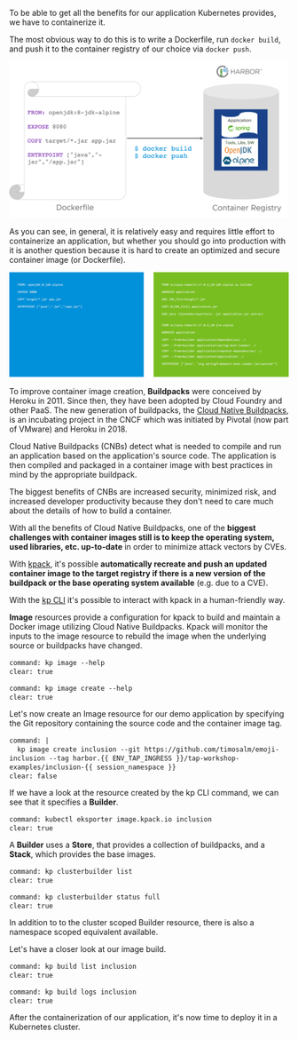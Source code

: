 To be able to get all the benefits for our application Kubernetes provides, we have to containerize it.

The most obvious way to do this is to write a Dockerfile, run `docker build`, and push it to the container registry of our choice via `docker push`.

![](../images/dockerfile.png)

As you can see, in general, it is relatively easy and requires little effort to containerize an application, but whether you should go into production with it is another question because it is hard to create an optimized and secure container image (or Dockerfile).

![](../images/simple-vs-optimized-dockerfile.png)

To improve container image creation, **Buildpacks** were conceived by Heroku in 2011. Since then, they have been adopted by Cloud Foundry and other PaaS.
The new generation of buildpacks, the [Cloud Native Buildpacks](https://buildpacks.io), is an incubating project in the CNCF which was initiated by Pivotal (now part of VMware) and Heroku in 2018.

Cloud Native Buildpacks (CNBs) detect what is needed to compile and run an application based on the application's source code. 
The application is then compiled and packaged in a container image with best practices in mind by the appropriate buildpack.

The biggest benefits of CNBs are increased security, minimized risk, and increased developer productivity because they don't need to care much about the details of how to build a container.

With all the benefits of Cloud Native Buildpacks, one of the **biggest challenges with container images still is to keep the operating system, used libraries, etc. up-to-date** in order to minimize attack vectors by CVEs.

With [kpack](https://github.com/buildpacks-community/kpack), it's possible **automatically recreate and push an updated container image to the target registry if there is a new version of the buildpack or the base operating system available** (e.g. due to a CVE).

With the [kp CLI](https://github.com/buildpacks-community/kpack-cli) it's possible to interact with kpack in a human-friendly way. 

**Image** resources provide a configuration for kpack to build and maintain a Docker image utilizing Cloud Native Buildpacks.
Kpack will monitor the inputs to the image resource to rebuild the image when the underlying source or buildpacks have changed.
```terminal:execute
command: kp image --help
clear: true
```
```terminal:execute
command: kp image create --help
clear: true
```

Let's now create an Image resource for our demo application by specifying the Git repository containing the source code and the container image tag.
```terminal:execute
command: |
  kp image create inclusion --git https://github.com/timosalm/emoji-inclusion --tag harbor.{{ ENV_TAP_INGRESS }}/tap-workshop-examples/inclusion-{{ session_namespace }}
clear: false
```

If we have a look at the resource created by the kp CLI command, we can see that it specifies a **Builder**.
```terminal:execute
command: kubectl eksporter image.kpack.io inclusion
clear: true
```
A **Builder** uses a **Store**, that provides a collection of buildpacks, and a **Stack**, which provides the base images.
```terminal:execute
command: kp clusterbuilder list
clear: true
```
```terminal:execute
command: kp clusterbuilder status full
clear: true
```
In addition to to the cluster scoped Builder resource, there is also a namespace scoped equivalent available.

Let's have a closer look at our image build.
```terminal:execute
command: kp build list inclusion
clear: true
```
```terminal:execute
command: kp build logs inclusion
clear: true
```

After the containerization of our application, it's now time to deploy it in a Kubernetes cluster.